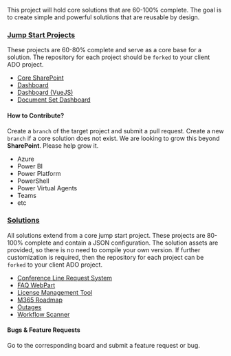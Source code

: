 This project will hold core solutions that are 60-100% complete. The goal is to create simple and powerful solutions that are reusable by design.

### [Jump Start Projects](/jump-start-projects)

These projects are 60-80% complete and serve as a core base for a solution. The repository for each project should be `forked` to your client ADO project.

* [Core SharePoint](/jump-start-projects/core-sp)
* [Dashboard](/jump-start-projects/dashboard)
* [Dashboard (VueJS)](/jump-start-projects/dashboard-vue)
* [Document Set Dashboard](/jump-start-projects/docset-dashboard)

#### How to Contribute?

Create a `branch` of the target project and submit a pull request. Create a new `branch` if a core solution does not exist. We are looking to grow this beyond **SharePoint**. Please help grow it.

* Azure
* Power BI
* Power Platform
* PowerShell
* Power Virtual Agents
* Teams
* etc

### [Solutions](/solutions)

All solutions extend from a core jump start project. These projects are 80-100% complete and contain a JSON configuration. The solution assets are provided, so there is no need to compile your own version. If further customization is required, then the repository for each project can be `forked` to your client ADO project.

* [Conference Line Request System](/solutions/clrs)
* [FAQ WebPart](/solutions/faq)
* [License Management Tool](/solutions/lmt)
* [M365 Roadmap](/solutions/m365-roadmap)
* [Outages](/solutions/outages)
* [Workflow Scanner](/solutions/wf-scanner)

#### Bugs & Feature Requests

Go to the corresponding board and submit a feature request or bug.
